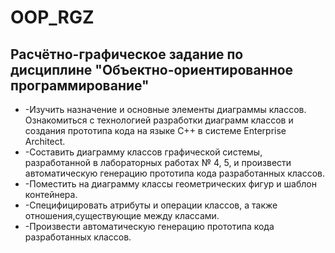 # OOP_RGZ
## Расчётно-графическое задание по дисциплине "Объектно-ориентированное программирование"
* -Изучить назначение и основные элементы диаграммы классов. Ознакомиться с технологией разработки диаграмм классов и создания прототипа кода на языке С++ в системе Enterprise Architect.
* -Составить диаграмму классов графической системы, разработанной в лабораторных работах № 4, 5, и произвести автоматическую генерацию прототипа кода разработанных классов.
* -Поместить на диаграмму классы геометрических фигур и шаблон контейнера.
* -Специфицировать атрибуты и операции классов, а также отношения,существующие между классами.
* -Произвести автоматическую генерацию прототипа кода разработанных классов.
